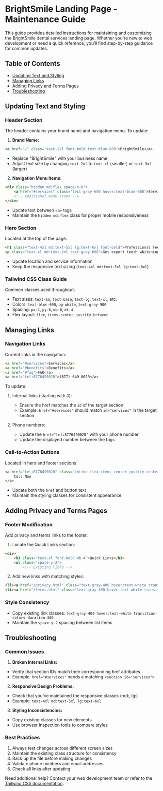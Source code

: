 # BrightSmile Landing Page - Maintenance Guide

This guide provides detailed instructions for maintaining and customizing the BrightSmile dental services landing page. Whether you're new to web development or need a quick reference, you'll find step-by-step guidance for common updates.

## Table of Contents
- [Updating Text and Styling](#updating-text-and-styling)
- [Managing Links](#managing-links)
- [Adding Privacy and Terms Pages](#adding-privacy-and-terms-pages)
- [Troubleshooting](#troubleshooting)

## Updating Text and Styling

### Header Section
The header contains your brand name and navigation menu. To update:

1. **Brand Name:**
```html
<a href="/" class="text-2xl font-bold text-blue-600">BrightSmile</a>
```
- Replace "BrightSmile" with your business name
- Adjust text size by changing `text-2xl` to `text-xl` (smaller) or `text-3xl` (larger)

2. **Navigation Menu Items:**
```html
<div class="hidden md:flex space-x-8">
    <a href="#services" class="text-gray-600 hover:text-blue-600">Services</a>
    <!-- Additional menu items -->
</div>
```
- Update text between `<a>` tags
- Maintain the `hidden md:flex` class for proper mobile responsiveness

### Hero Section
Located at the top of the page:
```html
<h1 class="text-4xl md:text-5xl lg:text-6xl font-bold">Professional Teeth Whitening in Dallas, TX</h1>
<p class="text-xl md:text-2xl text-gray-600">Get expert teeth whitening in Dallas, TX at Dallas</p>
```
- Update location and service information
- Keep the responsive text sizing (`text-4xl md:text-5xl lg:text-6xl`)

### Tailwind CSS Class Guide
Common classes used throughout:
- Text sizes: `text-sm`, `text-base`, `text-lg`, `text-xl`, etc.
- Colors: `text-blue-600`, `bg-white`, `text-gray-900`
- Spacing: `px-4`, `py-6`, `mb-8`, `mt-4`
- Flex layout: `flex`, `items-center`, `justify-between`

## Managing Links

### Navigation Links
Current links in the navigation:
```html
<a href="#services">Services</a>
<a href="#benefits">Benefits</a>
<a href="#faq">FAQ</a>
<a href="tel:8776490020">(877) 649-0020</a>
```

To update:
1. Internal links (starting with #):
   - Ensure the href matches the `id` of the target section
   - Example: `href="#services"` should match `id="services"` in the target section

2. Phone numbers:
   - Update the `href="tel:8776490020"` with your phone number
   - Update the displayed number between the tags

### Call-to-Action Buttons
Located in hero and footer sections:
```html
<a href="tel:8776490020" class="inline-flex items-center justify-center px-8 py-4">
    Call Now
</a>
```
- Update both the `href` and button text
- Maintain the styling classes for consistent appearance

## Adding Privacy and Terms Pages

### Footer Modification
Add privacy and terms links to the footer:

1. Locate the Quick Links section:
```html
<div>
    <h3 class="text-xl font-bold mb-4">Quick Links</h3>
    <ul class="space-y-2">
        <!-- Existing links -->
```

2. Add new links with matching styles:
```html
<li><a href="/privacy.html" class="text-gray-400 hover:text-white transition-colors duration-300">Privacy Policy</a></li>
<li><a href="/terms.html" class="text-gray-400 hover:text-white transition-colors duration-300">Terms of Service</a></li>
```

### Style Consistency
- Copy existing link classes: `text-gray-400 hover:text-white transition-colors duration-300`
- Maintain the `space-y-2` spacing between list items

## Troubleshooting

### Common Issues

1. **Broken Internal Links:**
- Verify that section IDs match their corresponding href attributes
- Example: `href="#services"` needs a matching `<section id="services">`

2. **Responsive Design Problems:**
- Check that you've maintained the responsive classes (md:, lg:)
- Example: `text-4xl md:text-5xl lg:text-6xl`

3. **Styling Inconsistencies:**
- Copy existing classes for new elements
- Use browser inspection tools to compare styles

### Best Practices

1. Always test changes across different screen sizes
2. Maintain the existing class structure for consistency
3. Back up the file before making changes
4. Validate phone numbers and email addresses
5. Check all links after updating

Need additional help? Contact your web development team or refer to the [Tailwind CSS documentation](https://tailwindcss.com/docs).